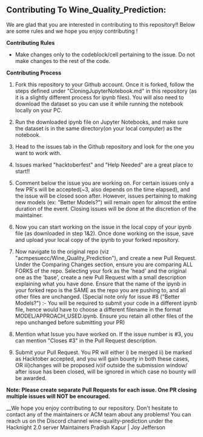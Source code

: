 ## Contributing To Wine_Quality_Prediction:
We are glad that you are interested in contributing to this repository!!
Below are some rules and we hope you enjoy contributing !

**Contributing Rules**
* Make changes only to the codeblock/cell pertaining to the issue. Do not make changes to the rest of the code.

**Contributing Process**
1. Fork this repository to your Github account. Once it is forked, follow the steps defined under "CloningJupyterNotebook.md" in this repository (as it is a slightly different process for ipynb files). You will also need to download the dataset so you can use it while running the notebook locally on your PC.

2. Run the downloaded ipynb file on Jupyter Notebooks, and make sure the dataset is in the same directory(on your local computer) as the notebook.

3. Head to the issues tab in the Github repository and look for the one you want to work with.

4. Issues marked "hacktoberfest" and "Help Needed" are a great place to start!!

5. Comment below the issue you are working on. For certain issues only a few PR's will be accepted(~3, also depends on the time elapsed), and the issue will be closed soon after. However, issues pertaining to making new models (ex: "Better Models?") will remain open for almost the entire duration of the event. Closing issues will be done at the discretion of the maintainer.

6. Now you can start working on the issue in the local copy of your ipynb file (as downloaded in step 1&2). Once done working on the issue, save and upload your local copy of the ipynb to your forked repository. 

7. Now navigate to the original repo (viz "acmpesuecc/Wine_Quality_Prediction"), and create a new Pull Request. Under the Comparing Changes section, ensure you are comparing ALL FORKS of the repo. Selecting your fork as the 'head' and the original one as the 'base', create a new Pull Request with a small description explaining what you have done. Ensure that the name of the ipynb in your forked repo is the SAME as the repo you are pushing to, and all other files are unchanged.
(Special note only for issue #8 ("Better Models?") :- You will be required to submit your code in a different ipynb file, hence would have to choose a different filename in the format MODEL/APPROACH_USED.ipynb. Ensure you retain all other files of the repo unchanged before submitting your PR)

8. Mention what Issue you have worked on. If the issue number is #3, you can mention "Closes #3" in the Pull Request description.

9. Submit your Pull Request. You PR will either i) be merged ii) be marked as Hacktober accepted, and you will gain bounty in both these cases, 
OR iii)changes will be proposed iv)if outside the submission window/ after issue has been closed, will be ignored in which case no bounty will be awarded.

__Note: Please create separate Pull Requests for each issue. One PR closing multiple issues will NOT be encouraged.__


__We hope you enjoy contributing to our repository. Don't hesitate to contact any of the maintainers or ACM team about any problems! You can reach us on the Discord channel wine-quality-prediction under the Hacknight 2.0 server
Maintainers Pradish Kapur | Joy Jefferson 
